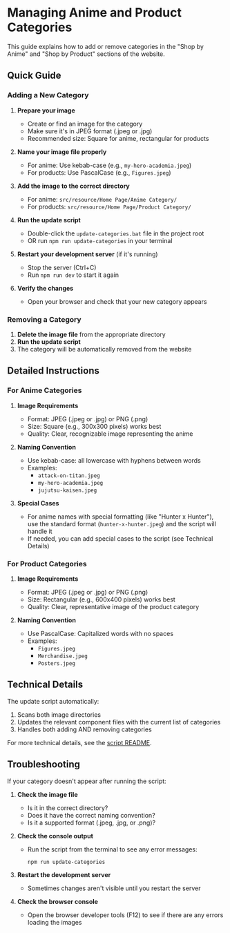 # Managing Anime and Product Categories

This guide explains how to add or remove categories in the "Shop by Anime" and "Shop by Product" sections of the website.

## Quick Guide

### Adding a New Category

1. **Prepare your image**
   - Create or find an image for the category
   - Make sure it's in JPEG format (.jpeg or .jpg)
   - Recommended size: Square for anime, rectangular for products

2. **Name your image file properly**
   - For anime: Use kebab-case (e.g., `my-hero-academia.jpeg`)
   - For products: Use PascalCase (e.g., `Figures.jpeg`)

3. **Add the image to the correct directory**
   - For anime: `src/resource/Home Page/Anime Category/`
   - For products: `src/resource/Home Page/Product Category/`

4. **Run the update script**
   - Double-click the `update-categories.bat` file in the project root
   - OR run `npm run update-categories` in your terminal

5. **Restart your development server** (if it's running)
   - Stop the server (Ctrl+C)
   - Run `npm run dev` to start it again

6. **Verify the changes**
   - Open your browser and check that your new category appears

### Removing a Category

1. **Delete the image file** from the appropriate directory
2. **Run the update script**
3. The category will be automatically removed from the website

## Detailed Instructions

### For Anime Categories

1. **Image Requirements**
   - Format: JPEG (.jpeg or .jpg) or PNG (.png)
   - Size: Square (e.g., 300x300 pixels) works best
   - Quality: Clear, recognizable image representing the anime

2. **Naming Convention**
   - Use kebab-case: all lowercase with hyphens between words
   - Examples:
     - `attack-on-titan.jpeg`
     - `my-hero-academia.jpeg`
     - `jujutsu-kaisen.jpeg`

3. **Special Cases**
   - For anime names with special formatting (like "Hunter x Hunter"), use the standard format (`hunter-x-hunter.jpeg`) and the script will handle it
   - If needed, you can add special cases to the script (see Technical Details)

### For Product Categories

1. **Image Requirements**
   - Format: JPEG (.jpeg or .jpg) or PNG (.png)
   - Size: Rectangular (e.g., 600x400 pixels) works best
   - Quality: Clear, representative image of the product category

2. **Naming Convention**
   - Use PascalCase: Capitalized words with no spaces
   - Examples:
     - `Figures.jpeg`
     - `Merchandise.jpeg`
     - `Posters.jpeg`

## Technical Details

The update script automatically:

1. Scans both image directories
2. Updates the relevant component files with the current list of categories
3. Handles both adding AND removing categories

For more technical details, see the [script README](../scripts/README.md).

## Troubleshooting

If your category doesn't appear after running the script:

1. **Check the image file**
   - Is it in the correct directory?
   - Does it have the correct naming convention?
   - Is it a supported format (.jpeg, .jpg, or .png)?

2. **Check the console output**
   - Run the script from the terminal to see any error messages:
     ```bash
     npm run update-categories
     ```

3. **Restart the development server**
   - Sometimes changes aren't visible until you restart the server

4. **Check the browser console**
   - Open the browser developer tools (F12) to see if there are any errors loading the images
